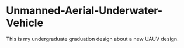 # Unmanned-Aerial-Underwater-Vehicle
This is my undergraduate graduation design about a new UAUV design. 
